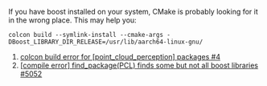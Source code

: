 If you have boost installed on your system, CMake is probably looking for it in the wrong place. This may help you:
```
colcon build --symlink-install --cmake-args -DBoost_LIBRARY_DIR_RELEASE=/usr/lib/aarch64-linux-gnu/
```

1. [colcon build error for [point_cloud_perception] packages #4](https://github.com/noshluk2/ros2_learners/issues/4#issuecomment-1426409841)
2. [[compile error] find_package(PCL) finds some but not all boost libraries #5052](https://github.com/PointCloudLibrary/pcl/issues/5052#issuecomment-984042504)
